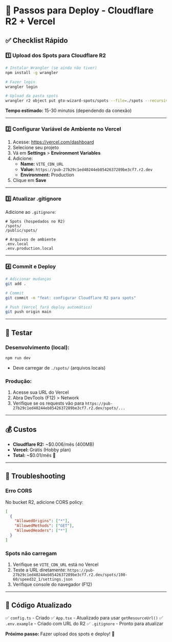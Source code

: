 # 🚀 Passos para Deploy - Cloudflare R2 + Vercel

## ✅ Checklist Rápido

### 1️⃣ Upload dos Spots para Cloudflare R2

```bash
# Instalar Wrangler (se ainda não tiver)
npm install -g wrangler

# Fazer login
wrangler login

# Upload da pasta spots
wrangler r2 object put gto-wizard-spots/spots --file=./spots --recursive
```

**Tempo estimado:** 15-30 minutos (dependendo da conexão)

---

### 2️⃣ Configurar Variável de Ambiente no Vercel

1. Acesse: https://vercel.com/dashboard
2. Selecione seu projeto
3. Vá em **Settings** > **Environment Variables**
4. Adicione:
   - **Name:** `VITE_CDN_URL`
   - **Value:** `https://pub-27b29c1ed40244eb8542637289be3cf7.r2.dev`
   - **Environment:** Production
5. Clique em **Save**

---

### 3️⃣ Atualizar .gitignore

Adicione ao `.gitignore`:

```gitignore
# Spots (hospedados no R2)
/spots/
/public/spots/

# Arquivos de ambiente
.env.local
.env.production.local
```

---

### 4️⃣ Commit e Deploy

```bash
# Adicionar mudanças
git add .

# Commit
git commit -m "feat: configurar Cloudflare R2 para spots"

# Push (Vercel fará deploy automático)
git push origin main
```

---

## 🧪 Testar

### Desenvolvimento (local):
```bash
npm run dev
```
- Deve carregar de `./spots/` (arquivos locais)

### Produção:
1. Acesse sua URL do Vercel
2. Abra DevTools (F12) > Network
3. Verifique se os requests vão para `https://pub-27b29c1ed40244eb8542637289be3cf7.r2.dev/spots/...`

---

## 💰 Custos

- **Cloudflare R2:** ~$0.006/mês (400MB)
- **Vercel:** Grátis (Hobby plan)
- **Total:** ~$0.01/mês 🎉

---

## 🔧 Troubleshooting

### Erro CORS
No bucket R2, adicione CORS policy:
```json
[
  {
    "AllowedOrigins": ["*"],
    "AllowedMethods": ["GET"],
    "AllowedHeaders": ["*"]
  }
]
```

### Spots não carregam
1. Verifique se `VITE_CDN_URL` está no Vercel
2. Teste a URL diretamente: `https://pub-27b29c1ed40244eb8542637289be3cf7.r2.dev/spots/100-60/speed32_1/settings.json`
3. Verifique console do navegador (F12)

---

## 📝 Código Atualizado

✅ `config.ts` - Criado
✅ `App.tsx` - Atualizado para usar `getResourceUrl()`
✅ `.env.example` - Criado com URL do R2
✅ `.gitignore` - Pronto para atualizar

**Próximo passo:** Fazer upload dos spots e deploy! 🚀
